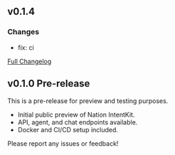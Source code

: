 ## v0.1.4

### Changes
- fix: ci

[Full Changelog](https://github.com/crestalnetwork/nation-intentkit/compare/v0.1.3...v0.1.4)

## v0.1.0 Pre-release

This is a pre-release for preview and testing purposes.

- Initial public preview of Nation IntentKit.
- API, agent, and chat endpoints available.
- Docker and CI/CD setup included.

Please report any issues or feedback!